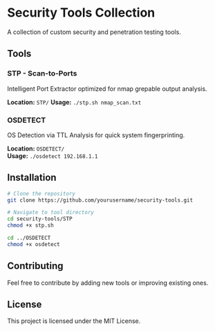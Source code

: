 # Security Tools Collection

A collection of custom security and penetration testing tools.

## Tools

### STP - Scan-to-Ports
Intelligent Port Extractor optimized for nmap grepable output analysis.

**Location:** `STP/`
**Usage:** `./stp.sh nmap_scan.txt`

### OSDETECT
OS Detection via TTL Analysis for quick system fingerprinting.

**Location:** `OSDETECT/`  
**Usage:** `./osdetect 192.168.1.1`

## Installation

```bash
# Clone the repository
git clone https://github.com/yourusername/security-tools.git

# Navigate to tool directory
cd security-tools/STP
chmod +x stp.sh

cd ../OSDETECT
chmod +x osdetect
```

## Contributing

Feel free to contribute by adding new tools or improving existing ones.

## License

This project is licensed under the MIT License.
